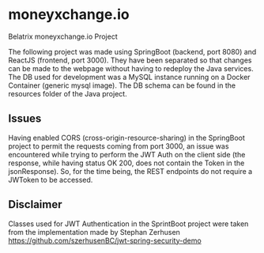 # moneyxchange.io
Belatrix moneyxchange.io Project

The following project was made using SpringBoot (backend, port 8080) and ReactJS (frontend, port 3000). They have been separated so that changes can be made to the webpage without having to redeploy the Java services. The DB used for development was a MySQL instance running on a Docker Container (generic mysql image). The DB schema can be found in the resources folder of the Java project.

## Issues
Having enabled CORS (cross-origin-resource-sharing) in the SpringBoot project to permit the requests coming from port 3000, an issue was encountered while trying to perform the JWT Auth on the client side (the response, while having status OK 200, does not contain the Token in the jsonResponse). So, for the time being, the REST endpoints do not require a JWToken to be accessed.

## Disclaimer
Classes used for JWT Authentication in the SprintBoot project were taken from the implementation made by Stephan Zerhusen https://github.com/szerhusenBC/jwt-spring-security-demo

